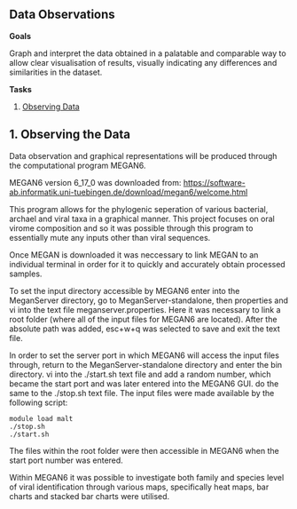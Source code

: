 ## Data Observations

**Goals**

Graph and interpret the data obtained in a palatable and comparable way to allow clear visualisation of results, visually indicating any differences and similarities in the dataset.

**Tasks**

 1. [Observing Data](https://github.com/darcey-watson/Viral-Content-Project/blob/master/3.%20Data%20Observations.md#1-observing-the-data)

## 1. Observing the Data

Data observation and graphical representations will be produced through the computational program MEGAN6.

MEGAN6 version 6_17_0 was downloaded from: https://software-ab.informatik.uni-tuebingen.de/download/megan6/welcome.html

This program allows for the phylogenic seperation of various bacterial, archael and viral taxa in a graphical manner. This project focuses on oral virome composition and so it was possible through this program to essentially mute any inputs other than viral sequences. 

Once MEGAN is downloaded it was neccessary to link MEGAN to an individual terminal in order for it to quickly and accurately obtain processed samples. 

To set the input directory accessible by MEGAN6 enter into the MeganServer directory, go to MeganServer-standalone, then properties and vi into the text file meganserver.properties. Here it was necessary to link  a root folder (where all of the input files for MEGAN6 are located). After the absolute path was added, esc+w+q was selected to save and exit the text file.

In order to set the server port in which MEGAN6 will access the input files through, return to the MeganServer-standalone directory and enter the bin directory. vi into the ./start.sh text file and add a random number, which became the start port and was later entered into the MEGAN6 GUI. do the same to the ./stop.sh text file. The input files were made available by the following script:

    module load malt
    ./stop.sh
    ./start.sh
    
 The files within the root folder were then accessible in MEGAN6 when the start port number was entered. 
 
 Within MEGAN6 it was possible to investigate both family and species level of viral identification through various maps, specifically heat maps, bar charts and stacked bar charts were utilised. 
